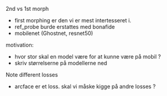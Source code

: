 
2nd vs 1st morph 

- first morphing er den vi er mest intertesseret i. 
- ref_probe burde erstattes med bonafide
- mobilenet (Ghostnet, resnet50)  

motivation: 
- hvor stor skal en model være for at kunne være på mobil ? 
- skriv størrelserne på modellerne ned 

Note different losses 
- arcface er et loss. skal vi måske kigge på andre losses ? 

